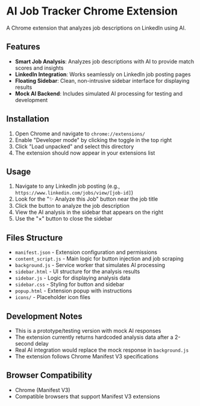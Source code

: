 # AI Job Tracker Chrome Extension

A Chrome extension that analyzes job descriptions on LinkedIn using AI.

## Features

- **Smart Job Analysis**: Analyzes job descriptions with AI to provide match scores and insights
- **LinkedIn Integration**: Works seamlessly on LinkedIn job posting pages
- **Floating Sidebar**: Clean, non-intrusive sidebar interface for displaying results
- **Mock AI Backend**: Includes simulated AI processing for testing and development

## Installation

1. Open Chrome and navigate to `chrome://extensions/`
2. Enable "Developer mode" by clicking the toggle in the top right
3. Click "Load unpacked" and select this directory
4. The extension should now appear in your extensions list

## Usage

1. Navigate to any LinkedIn job posting (e.g., `https://www.linkedin.com/jobs/view/[job-id]`)
2. Look for the "✨ Analyze this Job" button near the job title
3. Click the button to analyze the job description
4. View the AI analysis in the sidebar that appears on the right
5. Use the "×" button to close the sidebar

## Files Structure

- `manifest.json` - Extension configuration and permissions
- `content_script.js` - Main logic for button injection and job scraping
- `background.js` - Service worker that simulates AI processing
- `sidebar.html` - UI structure for the analysis results
- `sidebar.js` - Logic for displaying analysis data
- `sidebar.css` - Styling for button and sidebar
- `popup.html` - Extension popup with instructions
- `icons/` - Placeholder icon files

## Development Notes

- This is a prototype/testing version with mock AI responses
- The extension currently returns hardcoded analysis data after a 2-second delay
- Real AI integration would replace the mock response in `background.js`
- The extension follows Chrome Manifest V3 specifications

## Browser Compatibility

- Chrome (Manifest V3)
- Compatible browsers that support Manifest V3 extensions